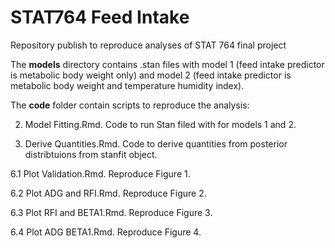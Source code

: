 # STAT764 Feed Intake
 Repository publish to reproduce analyses of STAT 764 final project

The **models** directory contains .stan files with model 1 (feed intake predictor is metabolic body weight only) and model 2 (feed intake predictor is metabolic body weight and temperature humidity index).

The **code** folder contain scripts to reproduce the analysis:

2. Model Fitting.Rmd. Code to run Stan filed with for models 1 and 2.
   
5. Derive Quantities.Rmd. Code to derive quantities from posterior distribtuions from stanfit object.
   
6.1 Plot Validation.Rmd. Reproduce Figure 1.

6.2 Plot ADG and RFI.Rmd. Reproduce Figure 2.

6.3 Plot RFI and BETA1.Rmd. Reproduce Figure 3.

6.4 Plot ADG BETA1.Rmd. Reproduce Figure 4. 

